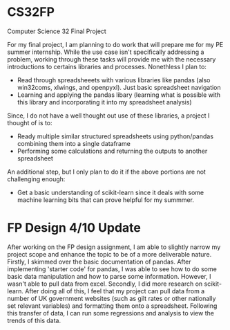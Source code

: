 # CS32FP
Computer Science 32 Final Project

For my final project, I am planning to do work that will prepare me for my PE summer internship. While the  use case isn't specifically addressing a problem, working through these tasks will provide me with the necessary introductions to certains libraries and processes. Nonethless I plan to: 

- Read through spreadsheeets with various libraries like pandas (also win32coms, xlwings, and openpyxl). Just basic spreadsheet navigation
- Learning and applying the pandas libary (learning what is possible with this library and incorporating it into my spreadsheet analysis)

Since, I do not have a well thought out use of these libraries, a project I thought of is to: 
- Ready multiple similar structured spreadsheets using python/pandas combining them into a single dataframe
- Performing some calculations and returning the outputs to another spreadsheet 

An additional step, but I only plan to do it if the above portions are not challenging enough: 
- Get a basic understanding of scikit-learn since it deals with some machine learning bits that can prove helpful for my summmer. 

# FP Design 4/10 Update

After working on the FP design assignment, I am able to slightly narrow my project scope and enhance the topic to be of a more deliverable nature. Firstly, I skimmed over the basic documentation of pandas. After implementing 'starter code' for pandas, I was able to see how to do some basic data manipulation and how to parse some information. However, I wasn't able to pull data from excel. Secondly, I did more research on scikit-learn. After doing all of this, I feel that my project can pull data from a number of UK government websites (such as gilt rates or other nationally set relevant variables) and formatting them onto a spreadsheet. Following this transfer of data, I can run some regressions and analysis to view the trends of this data.  
